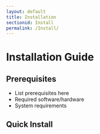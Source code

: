```yaml
---
layout: default
title: Installation
sectionid: Install
permalink: /Install/
---
```


# Installation Guide

## Prerequisites
- List prerequisites here
- Required software/hardware
- System requirements

## Quick Install
